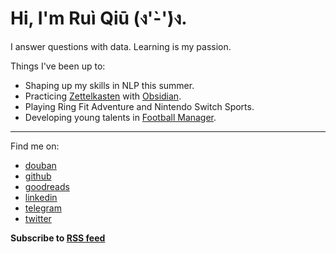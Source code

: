 # Hi, I'm Ruì Qiū (ง'̀-'́)ง.

I answer questions with data. Learning is my passion.

Things I've been up to:

- Shaping up my skills in NLP this summer.
- Practicing [Zettelkasten](https://en.wikipedia.org/wiki/Zettelkasten) with [Obsidian](https://obsidian.md/).
- Playing Ring Fit Adventure and Nintendo Switch Sports.
- Developing young talents in [Football Manager](https://www.footballmanager.com/).

***

Find me on:

- [douban](https://www.douban.com/people/rexarski/)
- [github](https://github.com/rexarski)
- [goodreads](https://www.goodreads.com/user/show/66423413-ru)
- [linkedin](https://www.linkedin.com/in/rqiu)
- [telegram](https://t.me/itsnopie)
- [twitter](https://twitter.com/rexarski)

**Subscribe to [RSS feed](/blog/index.xml)**
